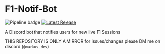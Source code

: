 # F1-Notif-Bot

![Pipeline badge](https://gitlab.ort.dev/discord_bots/f1-notif-bot/badges/main/pipeline.svg?key_text=Builds%20%26%20Checks&key_width=100)
[![Latest Release](https://gitlab.ort.dev/discord_bots/f1-notif-bot/-/badges/release.svg)](https://gitlab.ort.dev/discord_bots/f1-notif-bot/-/releases) 

A Discord bot that notifies users for new live F1 Sessions

THIS REPOSITORY IS ONLY A MIRROR
for issues/changes please DM me on discord (`@markus_dev`)
